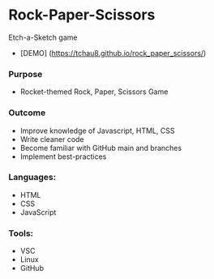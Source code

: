 # Rock-Paper-Scissors
Etch-a-Sketch game 
* [DEMO] (https://tchau8.github.io/rock_paper_scissors/)

### Purpose
* Rocket-themed Rock, Paper, Scissors Game 

### Outcome
* Improve knowledge of Javascript, HTML, CSS
* Write cleaner code
* Become familiar with GitHub main and branches
* Implement best-practices

### Languages: 
* HTML
* CSS
* JavaScript

### Tools:
* VSC
* Linux
* GitHub

